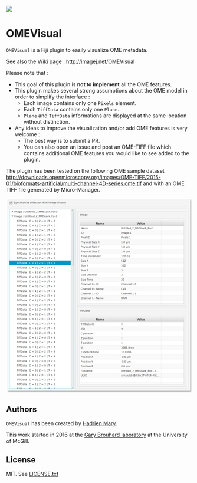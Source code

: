 [![](https://travis-ci.org/hadim/OMEVisual.svg?branch=master)](https://travis-ci.org/hadim/OMEVisual)

# OMEVisual

`OMEVisual` is a Fiji plugin to easily visualize OME metadata.

See also the Wiki page : http://imagej.net/OMEVisual

Please note that :

- This goal of this plugin is **not to implement** all the OME features.
- This plugin makes several strong assumptions about the OME model in order to simplify the interface :
    - Each image contains only one `Pixels` element.
    - Each `TiffData` contains only one `Plane`.
    - `Plane` and `TiffData` informations are displayed at the same location without distinction.
- Any ideas to improve the visualization and/or add OME features is very welcome :
    - The best way is to submit a PR.
    - You can also open an issue and post an OME-TIFF file which contains additional OME features you would like to see added to the plugin.

The plugin has been tested on the following OME sample dataset http://downloads.openmicroscopy.org/images/OME-TIFF/2015-01/bioformats-artificial/multi-channel-4D-series.ome.tif and with an OME TIFF file generated by Micro-Manager.

![OMEVisual Screenshot](screenshot.png)

## Authors

`OMEVisual` has been created by [Hadrien Mary](mailto:hadrien.mary@gmail.com).

This work started in 2016 at the [Gary Brouhard laboratory](http://brouhardlab.mcgill.ca/) at the University of McGill.

## License

MIT. See [LICENSE.txt](LICENSE.txt)
